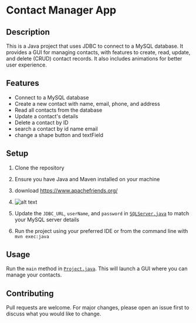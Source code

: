 # Contact Manager App


## Description
This is a Java project that uses JDBC to connect to a MySQL database. It provides a GUI for managing contacts, with features to create, read, update, and delete (CRUD) contact records. It also includes animations for better user experience.

## Features
- Connect to a MySQL database
- Create a new contact with name, email, phone, and address
- Read all contacts from the database
- Update a contact's details
- Delete a contact by ID
- search a contact by id name email
- change a shape button and textField

## Setup
1. Clone the repository
2. Ensure you have Java and Maven installed on your machine
3. download https://www.apachefriends.org/
4. ![alt text](https://github.com/[aliabdelmoaty]/[reponame]/blob/[main]/XAMPP.png?raw=true)

5. Update the `JDBC_URL`, `userName`, and `password` in [`SQLServer.java`](src/main/java/logic/SQLServer.java) to match your MySQL server details
6. Run the project using your preferred IDE or from the command line with `mvn exec:java`

## Usage
Run the `main` method in [`Project.java`](src/main/java/main/java/Project.java). This will launch a GUI where you can manage your contacts.


## Contributing
Pull requests are welcome. For major changes, please open an issue first to discuss what you would like to change.

